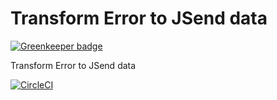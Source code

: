 Transform Error to JSend data
=============================

[![Greenkeeper badge](https://badges.greenkeeper.io/dostolu/validationTransformer.svg)](https://greenkeeper.io/)

Transform Error to JSend data

[![CircleCI](https://circleci.com/gh/dostolu/validationTransformer.svg?style=svg)](https://circleci.com/gh/dostolu/validationTransformer)